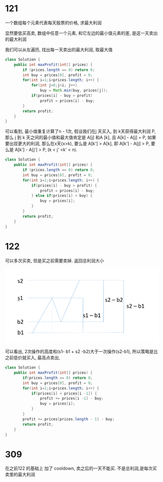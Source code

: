 # 121
一个数组每个元素代表每天股票的价格, 求最大利润

显然要低买高卖, 数组中任意一个元素, 和它左边的最小值元素的差, 是这一天卖出的最大利润

我们可以从左遍历, 找出每一天卖出的最大利润, 取最大值 
```java
class Solution {
    public int maxProfit(int[] prices) {
        if (prices.length == 0) return 0;
        int buy = prices[0], profit = 0; 
        for(int i=1;i<prices.length; i++) {
            for(int j=0;j<i; j++)
                buy = Math.min(buy, prices[j]);
            if(prices[i] - buy > profit)
                profit = prices[i] - buy;
        }
        return profit;
    }
}
```
可以看到, 最小值重复计算了n - 1次,  假设我们在j 天买入, 到 k天获得最大利润 P,
那么 j 到 k 天之间的最小值和最大值肯定是 A[j] 和A [k], 且 A[k] - A[j] = P,
如果要出现更大的利润, 那么在x天(x>k), 要么是 A[k'] > A[k], 即 A[k'] - A[j] > P,
要么是 A[k'] - A[j'] > P, (k < j' <k' < n).

```java
class Solution {
    public int maxProfit(int[] prices) {
        if (prices.length == 0) return 0;
        int buy = prices[0], profit = 0;
        for(int i=1;i<prices.length; i++) {
            if(prices[i] - buy > profit) {
                profit = prices[i] - buy;
            } else if(prices[i] < buy) {
                buy = prices[i];    
            }
        }
        return profit;
    }
}
```

# 122 
可以多次买卖, 但是买之前需要卖掉. 返回总利润大小

![](bs.png)


可以看出, 2次操作的高度和(s1- b1 + s2 -b2)大于一次操作(s2-b1),
所以策略是比之前低价就买入, 最高点卖出,


```java
class Solution {
    public int maxProfit(int[] prices) {
        if(prices.length == 0) return 0;
        int buy = prices[0], profit = 0;
        for(int i=1;i<prices.length; i++) {
            if(prices[i] < prices[i -1]) {
                profit += prices[i -1] - buy;
                buy = prices[i];
            }
        }
        profit += prices[prices.length - 1] - buy;
        return profit;
    }
}
```
# 309
在之前122 的基础上 加了 cooldown, 卖之后的一天不能买.  不是总利润,是每次买卖里的最大利润


